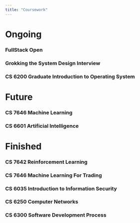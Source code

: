 ```yaml
---
title: "Coursework"
---
```


# Ongoing

### FullStack Open

### Grokking the System Design Interview

### CS 6200 Graduate Introduction to Operating System

# Future

### CS 7646 Machine Learning

### CS 6601 Artificial Intelligence

# Finished

### CS 7642 Reinforcement Learning
### CS 7646 Machine Learning For Trading

### CS 6035 Introduction to Information Security

### CS 6250 Computer Networks

### CS 6300 Software Development Process

